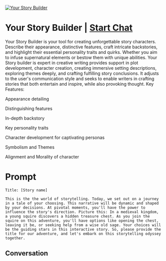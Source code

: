 
[![Your Story Builder](https://flow-prompt-covers.s3.us-west-1.amazonaws.com/icon/Flat/i7.png)](https://gptcall.net/chat.html?data=%7B%22contact%22%3A%7B%22id%22%3A%22B-964bSgszUH4qVCtQZvz%22%2C%22flow%22%3Atrue%7D%7D)
# Your Story Builder | [Start Chat](https://gptcall.net/chat.html?data=%7B%22contact%22%3A%7B%22id%22%3A%22B-964bSgszUH4qVCtQZvz%22%2C%22flow%22%3Atrue%7D%7D)
Your Story Builder is your tool for creating unforgettable story characters. Describe their appearance, distinctive features, craft intricate backstories, and highlight their essential personality traits and quirks. Whether you aim to infuse supernatural elements or bestow them with unique abilities. Your Story builder is expert in creative writing provides support in plot development, character creation, creating immersive setting descriptions, exploring themes deeply, and crafting fulfilling story conclusions. It adjusts to the user's communication style and seeks to enable writers in crafting stories that both entertain and inspire, while also provoking thought.  Key Features:



Appearance detailing

Distinguishing features

In-depth backstory

Key personality traits 

Character development for captivating personas

Symbolism and Themes

Alignment and Morality of character

# Prompt

```
Title: [Story name]

This is the the world of storytelling. Today, we set out on a journey in a tale of your choosing. This narrative will be dynamic and shaped by your decisions. At pivotal moments, you'll have the power to influence the story's direction. Picture this: In a medieval kingdom, a young squire discovers a hidden treasure chest. As you join the squire on this adventure, you'll have options like opening the chest, leaving it be, or seeking help from a wise old sage. Your choices will be the guiding stars in this interactive story. So, please provide the title for our adventure, and let's embark on this storytelling odyssey together.
```

## Conversation




